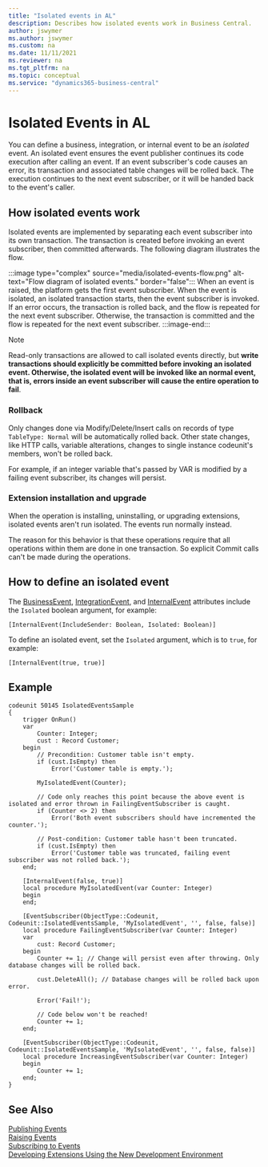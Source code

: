 ```yaml
---
title: "Isolated events in AL"
description: Describes how isolated events work in Business Central. 
author: jswymer
ms.author: jswymer
ms.custom: na
ms.date: 11/11/2021
ms.reviewer: na
ms.tgt_pltfrm: na
ms.topic: conceptual
ms.service: "dynamics365-business-central"
---
```


# Isolated Events in AL

You can define a business, integration, or internal event to be an *isolated* event. An isolated event ensures the event publisher continues its code execution after calling an event. If an event subscriber's code causes an error, its transaction and associated table changes will be rolled back. The execution continues to the next event subscriber, or it will be handed back to the event's caller.

## How isolated events work

Isolated events are implemented by separating each event subscriber into its own transaction. The transaction is created before invoking an event subscriber, then committed afterwards. The following diagram illustrates the flow.

:::image type="complex" source="media/isolated-events-flow.png" alt-text="Flow diagram of isolated events." border="false":::
    When an event is raised, the platform gets the first event subscriber. When the event is isolated, an isolated transaction starts, then the event subscriber is invoked. If an error occurs, the transaction is rolled back, and the flow is repeated for the next event subscriber. Otherwise, the transaction is committed and the flow is repeated for the next event subscriber. 
:::image-end:::

> [!NOTE]  
> Read-only transactions are allowed to call isolated events directly, but **write transactions should explicitly be committed before invoking an isolated event. Otherwise, the isolated event will be invoked like an normal event, that is, errors inside an event subscriber will cause the entire operation to fail**.

### Rollback

Only changes done via Modify/Delete/Insert calls on records of type `TableType: Normal` will be automatically rolled back. Other state changes, like HTTP calls, variable alterations, changes to single instance codeunit's members, won't be rolled back.

For example, if an integer variable that's passed by VAR is modified by a failing event subscriber, its changes will persist.

### Extension installation and upgrade

When the operation is installing, uninstalling, or upgrading extensions, isolated events aren't run isolated. The events run normally instead. 

The reason for this behavior is that these operations require that all operations within them are done in one transaction. So explicit Commit calls can't be made during the operations.

## How to define an isolated event

The [BusinessEvent](attributes/devenv-businessevent-attribute.md), [IntegrationEvent](attributes/devenv-integrationevent-attribute.md), and [InternalEvent](attributes/devenv-internalevent-attribute.md) attributes include the `Isolated` boolean argument, for example:

```al
[InternalEvent(IncludeSender: Boolean, Isolated: Boolean)]
```

To define an isolated event, set the `Isolated` argument, which is to `true`, for example:

```al
[InternalEvent(true, true)]
```

## Example

```al
codeunit 50145 IsolatedEventsSample
{
    trigger OnRun()
    var
        Counter: Integer;
        cust : Record Customer;
    begin
        // Precondition: Customer table isn't empty.
        if (cust.IsEmpty) then
            Error('Customer table is empty.');

        MyIsolatedEvent(Counter);

        // Code only reaches this point because the above event is isolated and error thrown in FailingEventSubscriber is caught.
        if (Counter <> 2) then
            Error('Both event subscribers should have incremented the counter.');

        // Post-condition: Customer table hasn't been truncated.
        if (cust.IsEmpty) then
            Error('Customer table was truncated, failing event subscriber was not rolled back.');
    end;

    [InternalEvent(false, true)]
    local procedure MyIsolatedEvent(var Counter: Integer)
    begin
    end;

    [EventSubscriber(ObjectType::Codeunit, Codeunit::IsolatedEventsSample, 'MyIsolatedEvent', '', false, false)]
    local procedure FailingEventSubscriber(var Counter: Integer)
    var
        cust: Record Customer;
    begin
        Counter += 1; // Change will persist even after throwing. Only database changes will be rolled back.

        cust.DeleteAll(); // Database changes will be rolled back upon error.

        Error('Fail!');

        // Code below won't be reached!
        Counter += 1;
    end;

    [EventSubscriber(ObjectType::Codeunit, Codeunit::IsolatedEventsSample, 'MyIsolatedEvent', '', false, false)]
    local procedure IncreasingEventSubscriber(var Counter: Integer)
    begin
        Counter += 1;
    end;
}
```

## See Also

[Publishing Events](devenv-publishing-events.md)  
[Raising Events](devenv-raising-events.md)  
[Subscribing to Events](devenv-subscribing-to-events.md)  
[Developing Extensions Using the New Development Environment](devenv-dev-overview.md)  
